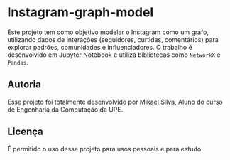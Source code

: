 # __Instagram-graph-model__
Este projeto tem como objetivo modelar o Instagram como um grafo, utilizando dados de interações (seguidores, curtidas, comentários) para explorar padrões, comunidades e influenciadores.
O trabalho é desenvolvido em Jupyter Notebook e utiliza bibliotecas como `NetworkX` e `Pandas`.

## __Autoria__
Esse projeto foi totalmente desenvolvido por Mikael Silva, Aluno do curso de Engenharia da Computação da UPE.

## __Licença__
É permitido o uso desse projeto para usos pessoais e para estudo. 
